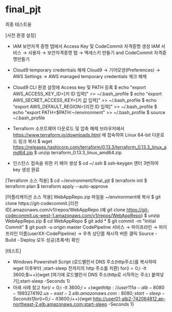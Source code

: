 # final_pjt
최종 테스트용

[사전 환경 설정]
- IAM 보안자격 증명 탭에서 Access Key 및 CodeCommit 자격증명 생성
IAM 서비스 → 사용자 → 보안자격증명 탭 → 액세스키 만들기 and CodeCommit 자격증명만들기

- Cloud9 temporary credentials 해제
Cloud9 → 기어모양(Preferences) → AWS Settings → AWS managed temporary credentials 체크 해제

- Cloud9 CLI 환경 설정에 Access key 및 PATH 등록
$ echo "export AWS_ACCESS_KEY_ID=[키 ID 입력]" >> ~/.bash_profile
$ echo "export AWS_SECRET_ACCESS_KEY=[키 값 입력]" >> ~/.bash_profile
$ echo "export AWS_DEFAULT_REGION=[리전 ID 입력]" >> ~/.bash_profile
$ echo "export PATH=$PATH:~/environment" >> ~/.bash_profile
$ source ~/.bash_profile

- Terraform 소프트웨어 다운로드 및 압축 해제
브라우저에서 https://www.terraform.io/downloads.html 에 접속하여 Linux 64-bit 다운로드 링크 복사 
$ wget https://releases.hashicorp.com/terraform/0.13.3/terraform_0.13.3_linux_amd64.zip
$ unzip terraform_0.13.3_linux_amd64.zip

- 인스턴스 접속을 위한 키 페어 생성
$ cd ~/.ssh
$ ssh-keygen
엔터 3번하여 key 생성 완료


[Terraform 소스 적용]
$ cd ~/environment/final_pjt
$ terraform init
$ terraform plan
$ terraform apply --auto-approve


[어플리케이션 소스 적용]
WebAppRepo.zip 파일을 ~/environment에 복사
$ git clone https://git-codecommit.[리전 ID].amazonaws.com/v1/repos/WebAppRepo
(예 git clone https://git-codecommit.us-west-1.amazonaws.com/v1/repos/WebAppRepo)
$ unzip WebAppRepo.zip
$ cd WebAppRepo
$ git add *
$ git commit -m "Initial Commit"
$ git push -u origin master
CodePipeline 서비스 → 파이프라인 → 파이프라인 이름(userXX-CodePipeline) → 우측 상단쯤 재시작 버튼 클릭
Source - Build - Deploy 모두 성공(초록색) 확인

[테스트]
- Windows Powershell Script (로드밸런서 DNS 주소(http주소)를 복사하여 wget 이후부터 ;start-sleep 전까지의 http 주소를 치환)
for($i=0;$i -lt 3600;$i++){wget [여기에 로드밸런서 DNS 주소(http로 시작하는 주소) 붙여넣기];start-sleep -Seconds 1}
- 아래 사례 참고
for($i=0;$i -lt 3600;$i++){wget http://user111a-alb-8080-1993274192.us-east-2.elb.amazonaws.com:8080;start-sleep -Seconds 1}
for($i=0;$i -lt 3600;$i++){wget http://user01-alb2-742064812.ap-northeast-2.elb.amazonaws.com;start-sleep -Seconds 1}

